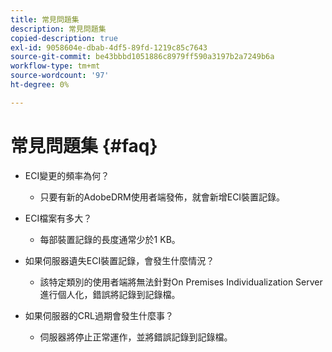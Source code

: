 ```yaml
---
title: 常見問題集
description: 常見問題集
copied-description: true
exl-id: 9058604e-dbab-4df5-89fd-1219c85c7643
source-git-commit: be43bbbd1051886c8979ff590a3197b2a7249b6a
workflow-type: tm+mt
source-wordcount: '97'
ht-degree: 0%

---
```


# 常見問題集 {#faq}

* ECI變更的頻率為何？
   * 只要有新的AdobeDRM使用者端發佈，就會新增ECI裝置記錄。

* ECI檔案有多大？
   * 每部裝置記錄的長度通常少於1 KB。

* 如果伺服器遺失ECI裝置記錄，會發生什麼情況？
   * 該特定類別的使用者端將無法針對On Premises Individualization Server進行個人化，錯誤將記錄到記錄檔。

* 如果伺服器的CRL過期會發生什麼事？
   * 伺服器將停止正常運作，並將錯誤記錄到記錄檔。
